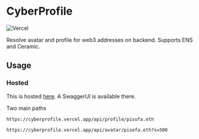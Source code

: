 # CyberProfile
![Vercel](https://therealsujitk-vercel-badge.vercel.app/?app=cyberprofile)

Resolve avatar and profile for web3 addresses on backend. Supports ENS and Ceramic.

## Usage

### Hosted
This is hosted [here](https://cyberprofile.vercel.app/). A SwaggerUI is available there.

Two main paths
```
https://cyberprofile.vercel.app/api/profile/pisofa.eth
```
```
https://cyberprofile.vercel.app/api/avatar/pisofa.eth?s=500
```